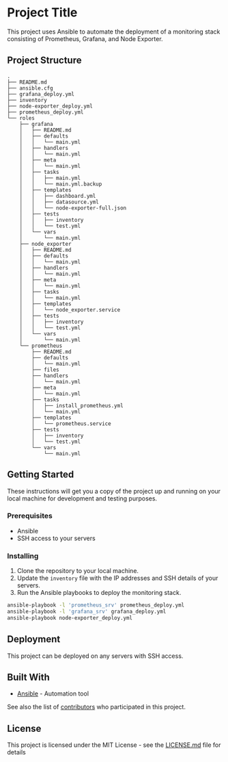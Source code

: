 # Project Title

This project uses Ansible to automate the deployment of a monitoring stack consisting of Prometheus, Grafana, and Node Exporter. 

## Project Structure

```
.
├── README.md
├── ansible.cfg
├── grafana_deploy.yml
├── inventory
├── node-exporter_deploy.yml
├── prometheus_deploy.yml
└── roles
    ├── grafana
    │   ├── README.md
    │   ├── defaults
    │   │   └── main.yml
    │   ├── handlers
    │   │   └── main.yml
    │   ├── meta
    │   │   └── main.yml
    │   ├── tasks
    │   │   ├── main.yml
    │   │   └── main.yml.backup
    │   ├── templates
    │   │   ├── dashboard.yml
    │   │   ├── datasource.yml
    │   │   └── node-exporter-full.json
    │   ├── tests
    │   │   ├── inventory
    │   │   └── test.yml
    │   └── vars
    │       └── main.yml
    ├── node_exporter
    │   ├── README.md
    │   ├── defaults
    │   │   └── main.yml
    │   ├── handlers
    │   │   └── main.yml
    │   ├── meta
    │   │   └── main.yml
    │   ├── tasks
    │   │   └── main.yml
    │   ├── templates
    │   │   └── node_exporter.service
    │   ├── tests
    │   │   ├── inventory
    │   │   └── test.yml
    │   └── vars
    │       └── main.yml
    └── prometheus
        ├── README.md
        ├── defaults
        │   └── main.yml
        ├── files
        ├── handlers
        │   └── main.yml
        ├── meta
        │   └── main.yml
        ├── tasks
        │   ├── install_prometheus.yml
        │   └── main.yml
        ├── templates
        │   └── prometheus.service
        ├── tests
        │   ├── inventory
        │   └── test.yml
        └── vars
            └── main.yml
```

## Getting Started

These instructions will get you a copy of the project up and running on your local machine for development and testing purposes.

### Prerequisites

- Ansible
- SSH access to your servers

### Installing

1. Clone the repository to your local machine.
2. Update the `inventory` file with the IP addresses and SSH details of your servers.
3. Run the Ansible playbooks to deploy the monitoring stack.

```bash
ansible-playbook -l 'prometheus_srv' prometheus_deploy.yml
ansible-playbook -l 'grafana_srv' grafana_deploy.yml
ansible-playbook node-exporter_deploy.yml
```

## Deployment

This project can be deployed on any servers with SSH access.

## Built With

- [Ansible](https://www.ansible.com/) - Automation tool

See also the list of [contributors](https://github.com/your/project/contributors) who participated in this project.

## License

This project is licensed under the MIT License - see the [LICENSE.md](LICENSE.md) file for details